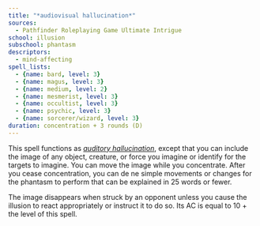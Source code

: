 ```yaml
---
title: "*audiovisual hallucination*"
sources:
  - Pathfinder Roleplaying Game Ultimate Intrigue
school: illusion
subschool: phantasm
descriptors:
  - mind-affecting
spell_lists:
  - {name: bard, level: 3}
  - {name: magus, level: 3}
  - {name: medium, level: 2}
  - {name: mesmerist, level: 3}
  - {name: occultist, level: 3}
  - {name: psychic, level: 3}
  - {name: sorcerer/wizard, level: 3}
duration: concentration + 3 rounds (D)
---
```


This spell functions as [*auditory hallucination*](/spells/auditory-hallucination/), except that you can include the image of any object, creature, or force you imagine or identify for the targets to imagine. You can move the image while you concentrate. After you cease concentration, you can de ne simple movements or changes for the phantasm to perform that can be explained in 25 words or fewer.

The image disappears when struck by an opponent unless you cause the illusion to react appropriately or instruct it to do so. Its AC is equal to 10 + the level of this spell.

